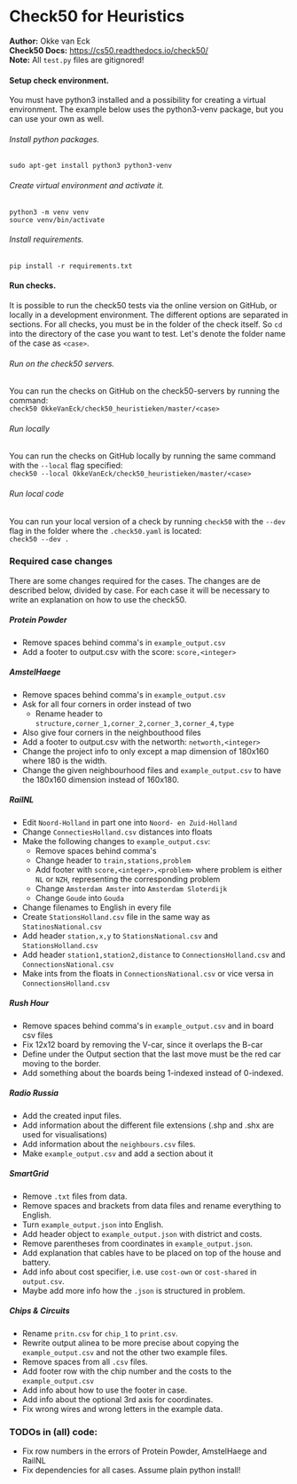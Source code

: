 # Check50 for Heuristics
**Author:** Okke van Eck  
**Check50 Docs:** https://cs50.readthedocs.io/check50/  
**Note:** All `test.py` files are gitignored!  

#### Setup check environment.
You must have python3 installed and a possibility for creating a virtual
environment. The example below uses the python3-venv package, but you can use
your own as well.

###### Install python packages.
`sudo apt-get install python3 python3-venv`

###### Create virtual environment and activate it.
```shell script
python3 -m venv venv
source venv/bin/activate
```

###### Install requirements.
`pip install -r requirements.txt`


#### Run checks.
It is possible to run the check50 tests via the online version on GitHub, or
locally in a development environment. The different options are separated in 
sections. For all checks, you must be in the folder of the check itself. So
`cd` into the directory of the case you want to test. Let's
denote the folder name of the case as `<case>`.    

###### Run on the check50 servers.
You can run the checks on GitHub on the check50-servers by running the command:  
`check50 OkkeVanEck/check50_heuristieken/master/<case>`

###### Run locally
You can run the checks on GitHub locally by running the same command with the
`--local` flag specified:  
`check50 --local OkkeVanEck/check50_heuristieken/master/<case>`

###### Run local code
You can run your local version of a check by running `check50` with the 
`--dev` flag in the folder where the `.check50.yaml` is located:  
`check50 --dev .`


### Required case changes
There are some changes required for the cases. The changes are de described 
below, divided by case. For each case it will be necessary to write an 
explanation on how to use the check50.

##### Protein Powder
- Remove spaces behind comma's in `example_output.csv`
- Add a footer to output.csv with the score: `score,<integer>`

##### AmstelHaege
- Remove spaces behind comma's in `example_output.csv`
- Ask for all four corners in order instead of two
    - Rename header to `structure,corner_1,corner_2,corner_3,corner_4,type`
- Also give four corners in the neighbouthood files
- Add a footer to output.csv with the networth: `networth,<integer>`
- Change the project info to only except a map dimension of 180x160 where 180 is the width.
- Change the given neighbourhood files and `example_output.csv` to have the 180x160 dimension instead of 160x180.

##### RailNL
- Edit `Noord-Holland` in part one into `Noord- en Zuid-Holland`
- Change `ConnectiesHolland.csv` distances into floats
- Make the following changes to `example_output.csv`:
    - Remove spaces behind comma's
    - Change header to `train,stations,problem`
    - Add footer with `score,<integer>,<problem>` where problem is either `NL`
        or `NZH`, representing the corresponding problem
    - Change `Amsterdam Amster` into `Amsterdam Sloterdijk`
    - Change `Goude` into `Gouda`
- Change filenames to English in every file
- Create `StationsHolland.csv` file in the same way as `StatinosNational.csv`
- Add header `station,x,y` to `StationsNational.csv` and `StationsHolland.csv` 
- Add header `station1,station2,distance` to `ConnectionsHolland.csv` and 
    `ConnectionsNational.csv`
- Make ints from the floats in `ConnectionsNational.csv` or vice versa in `ConnectionsHolland.csv`

##### Rush Hour
- Remove spaces behind comma's in `example_output.csv` and in board csv files
- Fix 12x12 board by removing the V-car, since it overlaps the B-car
- Define under the Output section that the last move must be the red car moving to the border.
- Add something about the boards being 1-indexed instead of 0-indexed.

##### Radio Russia
- Add the created input files.
- Add information about the different file extensions (.shp and .shx are used for visualisations)
- Add information about the `neighbours.csv` files.
- Make `example_output.csv` and add a section about it

##### SmartGrid
- Remove `.txt` files from data.
- Remove spaces and brackets from data files and rename everything to English.
- Turn `example_output.json` into English.
- Add header object to `example_output.json` with district and costs.
- Remove parentheses from coordinates in `example_output.json`.
- Add explanation that cables have to be placed on top of the house and battery.
- Add info about cost specifier, i.e. use `cost-own` or `cost-shared` in `output.csv`.
- Maybe add more info how the `.json` is structured in problem.

##### Chips & Circuits
- Rename `pritn.csv` for `chip_1` to `print.csv`.
- Rewrite output alinea to be more precise about copying the `example_output.csv` and not the other two example files.
- Remove spaces from all `.csv` files.
- Add footer row with the chip number and the costs to the `example_output.csv`
- Add info about how to use the footer in case.
- Add info about the optional 3rd axis for coordinates.
- Fix wrong wires and wrong letters in the example data.

### TODOs in (all) code:
- Fix row numbers in the errors of Protein Powder, AmstelHaege and RailNL
- Fix dependencies for all cases. Assume plain python install!
